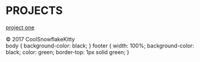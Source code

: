 # PROJECTS
[project one](docs/project1.html)

<footer>&copy 2017 CoolSnowflakeKitty</footer

<style>
  body {
      background-color: black;
  }
  footer {
      width: 100%;
      background-color: black;
      color: green;
      border-top: 1px solid green;
  }
</style>
